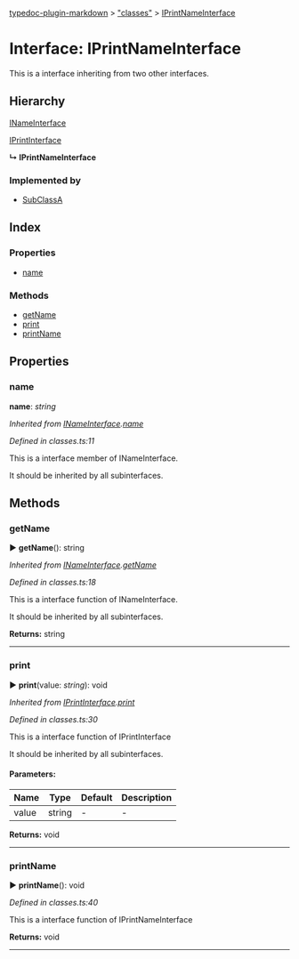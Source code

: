 [typedoc-plugin-markdown](../index.md) > ["classes"](../modules/_classes_.md) > [IPrintNameInterface](../interfaces/_classes_.iprintnameinterface.md)

# Interface: IPrintNameInterface


This is a interface inheriting from two other interfaces.

## Hierarchy


 [INameInterface](../interfaces/_classes_.inameinterface.md)




 [IPrintInterface](../interfaces/_classes_.iprintinterface.md)

**↳ IPrintNameInterface**






### Implemented by

* [SubClassA](../classes/_classes_.subclassa.md)

## Index

### Properties

* [name](_classes_.iprintnameinterface.md#name)


### Methods

* [getName](_classes_.iprintnameinterface.md#getname)
* [print](_classes_.iprintnameinterface.md#print)
* [printName](_classes_.iprintnameinterface.md#printname)



## Properties

<a id="name"></a>
###  name
**name**:  *string* 

*Inherited from [INameInterface](_classes_.inameinterface.md).[name](_classes_.inameinterface.md#name)*

*Defined in classes.ts:11*


This is a interface member of INameInterface.

It should be inherited by all subinterfaces.







## Methods

<a id="getname"></a>

###  getName

► **getName**(): string

*Inherited from [INameInterface](_classes_.inameinterface.md).[getName](_classes_.inameinterface.md#getname)*

*Defined in classes.ts:18*

This is a interface function of INameInterface.

It should be inherited by all subinterfaces.





**Returns:** string

---

<a id="print"></a>

###  print

► **print**(value: *string*): void

*Inherited from [IPrintInterface](_classes_.iprintinterface.md).[print](_classes_.iprintinterface.md#print)*

*Defined in classes.ts:30*

This is a interface function of IPrintInterface

It should be inherited by all subinterfaces.



#### Parameters:

| Name  | Type                | Default | Description  |
| ------ | ------------------- | ------------ | ------------ |
| value  | string | - | - |





**Returns:** void

---

<a id="printname"></a>

###  printName

► **printName**(): void

*Defined in classes.ts:40*

This is a interface function of IPrintNameInterface




**Returns:** void

---



